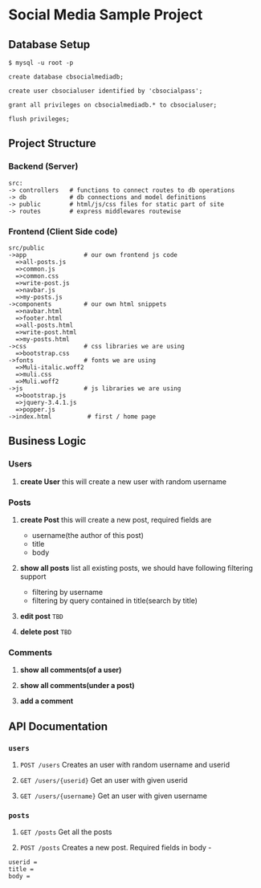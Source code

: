 # Social Media Sample Project

## Database Setup

```Shell
$ mysql -u root -p
```
```mysql
create database cbsocialmediadb;

create user cbsocialuser identified by 'cbsocialpass';

grant all privileges on cbsocialmediadb.* to cbsocialuser;

flush privileges;
```

## Project Structure

### Backend (Server)
```shell
src:
-> controllers   # functions to connect routes to db operations
-> db            # db connections and model definitions
-> public        # html/js/css files for static part of site
-> routes        # express middlewares routewise
```

### Frontend (Client Side code)
```shell
src/public
->app                # our own frontend js code
  =>all-posts.js
  =>common.js
  =>common.css
  =>write-post.js
  =>navbar.js
  =>my-posts.js
->components         # our own html snippets 
  =>navbar.html
  =>footer.html
  =>all-posts.html
  =>write-post.html
  =>my-posts.html
->css                # css libraries we are using
  =>bootstrap.css
->fonts              # fonts we are using
  =>Muli-italic.woff2
  =>muli.css
  =>Muli.woff2
->js                 # js libraries we are using
  =>bootstrap.js
  =>jquery-3.4.1.js
  =>popper.js
->index.html          # first / home page
```
## Business Logic

### Users

1. **create User**
   this will create a new user with random username

### Posts

1. **create Post**
   this will create a new post, required fields are
   - username(the author of this post)
   - title
   - body

2. **show all posts**
   list all existing posts, we should have following filtering support

   - filtering by username
   - filtering by query contained in title(search by title)

3. **edit post** `TBD`

4. **delete post** `TBD`

### Comments

1. **show all comments(of a user)**

2. **show all comments(under a post)**

3. **add a comment**

## API Documentation

### `users`

1. `POST /users`
Creates an user with random username and userid

2. `GET /users/{userid}`
Get an user with given userid

3. `GET /users/{username}`
Get an user with given username

### `posts`

1. `GET /posts`
Get all the posts

2. `POST /posts`
Creates a new post.
Required fields in body - 
```
userid = 
title = 
body = 
```